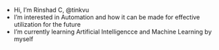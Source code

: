 -  Hi, I’m Rinshad C, @tinkvu
-  I’m interested in Automation and how it can be made for effective utilization for the future
-  I’m currently learning Artificial Intelligencce and Machine Learning by myself
<!--- -  I’m looking to collaborate on ...
- 📫 How to reach me ... --->

<!---
tinkvu/tinkvu is a ✨ special ✨ repository because its `README.md` (this file) appears on your GitHub profile.
You can click the Preview link to take a look at your changes.
--->
